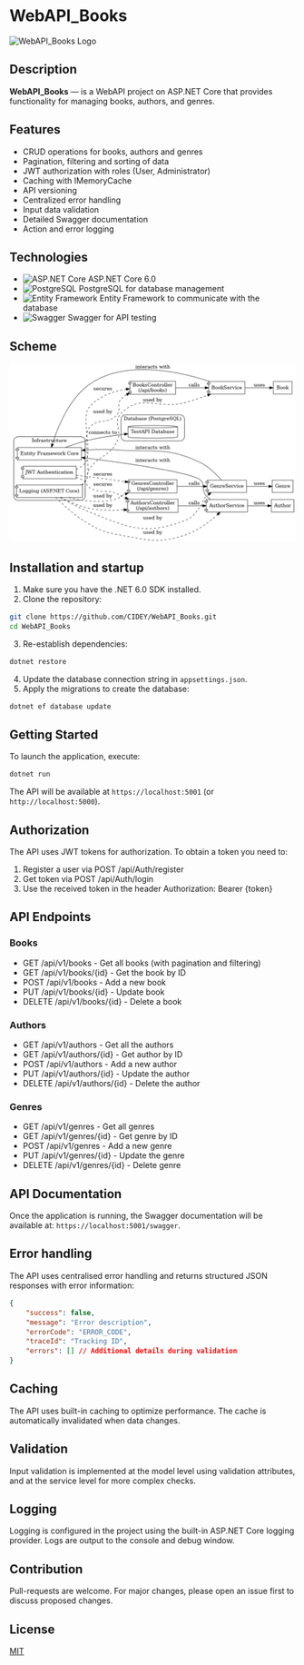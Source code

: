 # WebAPI_Books
![WebAPI_Books Logo](https://encrypted-tbn0.gstatic.com/images?q=tbn:ANd9GcRuBQre0NeC1be_jIXcKP2uWKDXwXRhhgg5Tg&s)

## Description
**WebAPI_Books** — is a WebAPI project on ASP.NET Core that provides functionality for managing books, authors, and genres.

## Features
- CRUD operations for books, authors and genres
- Pagination, filtering and sorting of data
- JWT authorization with roles (User, Administrator)
- Caching with IMemoryCache
- API versioning
- Centralized error handling
- Input data validation
- Detailed Swagger documentation
- Action and error logging

## Technologies
- <img src="https://upload.wikimedia.org/wikipedia/commons/thumb/e/ee/.NET_Core_Logo.svg/2048px-.NET_Core_Logo.svg.png" alt="ASP.NET Core" width="25" height="25"> ASP.NET Core 6.0
- <img src="https://wiki.postgresql.org/images/a/a4/PostgreSQL_logo.3colors.svg" alt="PostgreSQL" width="25" height="25"> PostgreSQL for database management
- <img src="https://static.gunnarpeipman.com/wp-content/uploads/2020/09/dotnet-featured.png" alt="Entity Framework" width="25" height="25"> Entity Framework to communicate with the database
- <img src="https://spng.hippopng.com/20190729/wgx/kisspng-smiley-green-text-messaging-meter-professional-odoo-rest-api-odoo-apps-5d3f7a46db7da5.509542591564441158899.jpg" alt="Swagger" width="25" height="25"> Swagger for API testing

## Scheme
![API circuit design](https://github.com/CIDEY/WebAPI_Books/blob/main/schema.png)

## Installation and startup
1. Make sure you have the .NET 6.0 SDK installed.
2. Clone the repository:
```bash
git clone https://github.com/CIDEY/WebAPI_Books.git
cd WebAPI_Books
```
3. Re-establish dependencies:
```bash
dotnet restore
```
4. Update the database connection string in `appsettings.json`.
5. Apply the migrations to create the database:
```bash
dotnet ef database update
```

## Getting Started
To launch the application, execute:
```bash
dotnet run
```

The API will be available at `https://localhost:5001` (or `http://localhost:5000`).

## Authorization
The API uses JWT tokens for authorization. To obtain a token you need to:

1. Register a user via POST /api/Auth/register
2. Get token via POST /api/Auth/login
3. Use the received token in the header Authorization: Bearer {token}

## API Endpoints
### Books
- GET /api/v1/books - Get all books (with pagination and filtering)
- GET /api/v1/books/{id} - Get the book by ID
- POST /api/v1/books - Add a new book
- PUT /api/v1/books/{id} - Update book
- DELETE /api/v1/books/{id} - Delete a book

### Authors
- GET /api/v1/authors - Get all the authors
- GET /api/v1/authors/{id} - Get author by ID
- POST /api/v1/authors - Add a new author
- PUT /api/v1/authors/{id} - Update the author
- DELETE /api/v1/authors/{id} - Delete the author

### Genres
- GET /api/v1/genres - Get all genres
- GET /api/v1/genres/{id} - Get genre by ID
- POST /api/v1/genres - Add a new genre
- PUT /api/v1/genres/{id} - Update the genre
- DELETE /api/v1/genres/{id} - Delete genre

## API Documentation
Once the application is running, the Swagger documentation will be available at:
`https://localhost:5001/swagger`.

## Error handling
The API uses centralised error handling and returns structured JSON responses with error information:
```json
{
    "success": false,
    "message": "Error description",
    "errorCode": "ERROR_CODE",
    "traceId": "Tracking ID",
    "errors": [] // Additional details during validation
}
```

## Caching
The API uses built-in caching to optimize performance. The cache is automatically invalidated when data changes.

## Validation
Input validation is implemented at the model level using validation attributes, and at the service level for more complex checks.

## Logging
Logging is configured in the project using the built-in ASP.NET Core logging provider. Logs are output to the console and debug window.

## Contribution
Pull-requests are welcome. For major changes, please open an issue first to discuss proposed changes.

## License
[MIT](https://choosealicense.com/licenses/mit/)
